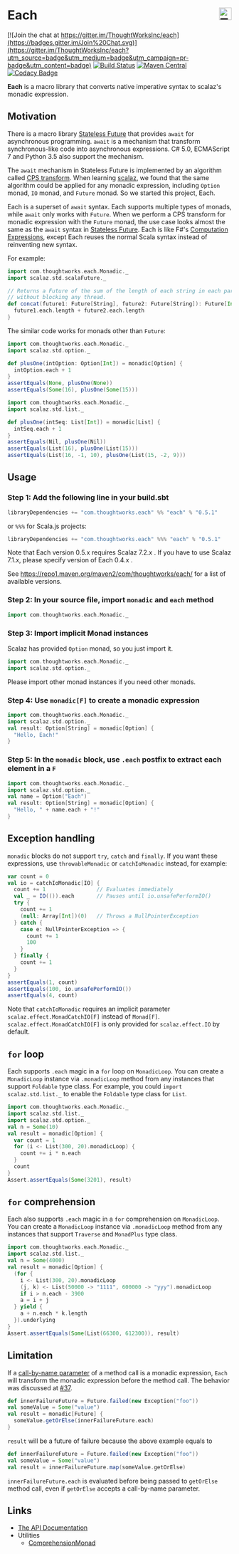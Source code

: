 # Each <a href="http://thoughtworks.com/"><img align="right" src="https://www.thoughtworks.com/imgs/tw-logo.png" title="ThoughtWorks" height="28em"/></a>

[![Join the chat at https://gitter.im/ThoughtWorksInc/each](https://badges.gitter.im/Join%20Chat.svg)](https://gitter.im/ThoughtWorksInc/each?utm_source=badge&utm_medium=badge&utm_campaign=pr-badge&utm_content=badge)
[![Build Status](https://travis-ci.org/ThoughtWorksInc/sde.svg?branch=master)](https://travis-ci.org/ThoughtWorksInc/sde)
[![Maven Central](https://img.shields.io/maven-central/v/com.thoughtworks.each/each_2.11.svg)](https://maven-badges.herokuapp.com/maven-central/com.thoughtworks.each/each_2.11)
[![Codacy Badge](https://www.codacy.com/project/badge/3ed3f896c735432ca8e9f3963b8cd144)](https://www.codacy.com/app/pop-atry/each)

**Each** is a macro library that converts native imperative syntax to scalaz's monadic expression.

## Motivation

There is a macro library [Stateless Future](https://github.com/qifun/stateless-future) that provides `await` for asynchronous programming.
`await` is a mechanism that transform synchronous-like code into asynchronous expressions. C# 5.0, ECMAScript 7 and Python 3.5 also support the mechanism.

The `await` mechanism in Stateless Future is implemented by an algorithm called [CPS transform](https://en.wikipedia.org/wiki/Continuation-passing_style). When learning [scalaz](https://scalaz.github.io/scalaz/), we found that the same algorithm could be applied for any monadic expression, including `Option` monad, `IO` monad, and `Future` monad. So we started this project, Each.

Each is a superset of `await` syntax. Each supports multiple types of monads, while `await` only works with `Future`. When we perform a CPS transform for monadic expression with the `Future` monad, the use case looks almost the same as the `await` syntax in [Stateless Future](https://github.com/qifun/stateless-future). Each is like F#'s [Computation Expressions](https://msdn.microsoft.com/en-us/library/dd233182.aspx), except Each reuses the normal Scala syntax instead of reinventing new syntax.

For example:

``` scala
import com.thoughtworks.each.Monadic._
import scalaz.std.scalaFuture._

// Returns a Future of the sum of the length of each string in each parameter Future,
// without blocking any thread.
def concat(future1: Future[String], future2: Future[String]): Future[Int] = monadic[Future] {
  future1.each.length + future2.each.length
}
```

The similar code works for monads other than `Future`:

``` scala
import com.thoughtworks.each.Monadic._
import scalaz.std.option._

def plusOne(intOption: Option[Int]) = monadic[Option] {
  intOption.each + 1
}
assertEquals(None, plusOne(None))
assertEquals(Some(16), plusOne(Some(15)))
```

``` scala
import com.thoughtworks.each.Monadic._
import scalaz.std.list._

def plusOne(intSeq: List[Int]) = monadic[List] {
  intSeq.each + 1
}
assertEquals(Nil, plusOne(Nil))
assertEquals(List(16), plusOne(List(15)))
assertEquals(List(16, -1, 10), plusOne(List(15, -2, 9)))
```

## Usage

### Step 1: Add the following line in your build.sbt

``` sbt
libraryDependencies += "com.thoughtworks.each" %% "each" % "0.5.1"
```

or `%%%` for Scala.js projects:

``` sbt
libraryDependencies += "com.thoughtworks.each" %%% "each" % "0.5.1"
```

Note that Each version 0.5.x requires Scalaz 7.2.x . If you have to use Scalaz 7.1.x, please specify version of Each 0.4.x .

See https://repo1.maven.org/maven2/com/thoughtworks/each/ for a list of available versions.

### Step 2: In your source file, import `monadic` and `each` method

``` scala
import com.thoughtworks.each.Monadic._
```

### Step 3: Import implicit Monad instances

Scalaz has provided `Option` monad, so you just import it.

``` scala
import com.thoughtworks.each.Monadic._
import scalaz.std.option._
```

Please import other monad instances if you need other monads.

### Step 4: Use `monadic[F]` to create a monadic expression

``` scala
import com.thoughtworks.each.Monadic._
import scalaz.std.option._
val result: Option[String] = monadic[Option] {
  "Hello, Each!"
}
```

### Step 5: In the `monadic` block, use `.each` postfix to extract each element in a `F`

``` scala
import com.thoughtworks.each.Monadic._
import scalaz.std.option._
val name = Option("Each")
val result: Option[String] = monadic[Option] {
  "Hello, " + name.each + "!"
}
```

## Exception handling

`monadic` blocks do not support `try`, `catch` and `finally`. If you want these expressions, use `throwableMonadic` or `catchIoMonadic` instead, for example:

``` scala
var count = 0
val io = catchIoMonadic[IO] {
  count += 1                // Evaluates immediately
  val _ = IO(()).each       // Pauses until io.unsafePerformIO()
  try {
    count += 1
    (null: Array[Int])(0)   // Throws a NullPointerException
  } catch {
    case e: NullPointerException => {
      count += 1
      100
    }
  } finally {
    count += 1
  }
}
assertEquals(1, count)
assertEquals(100, io.unsafePerformIO())
assertEquals(4, count)
```

Note that `catchIoMonadic` requires an implicit parameter `scalaz.effect.MonadCatchIO[F]` instead of `Monad[F]`. `scalaz.effect.MonadCatchIO[F]` is only provided for `scalaz.effect.IO` by default.

## `for` loop

Each supports `.each` magic in a `for` loop on `MonadicLoop`. You can create a `MonadicLoop` instance via `.monadicLoop` method from any instances that support `Foldable` type class. For example, you could `import scalaz.std.list._` to enable the `Foldable` type class for  `List`.

``` scala
import com.thoughtworks.each.Monadic._
import scalaz.std.list._
import scalaz.std.option._
val n = Some(10)
val result = monadic[Option] {
  var count = 1
  for (i <- List(300, 20).monadicLoop) {
    count += i * n.each
  }
  count
}
Assert.assertEquals(Some(3201), result)
```

## `for` comprehension

Each also supports `.each` magic in a `for` comprehension on `MonadicLoop`. You can create a `MonadicLoop` instance via `.monadicLoop` method from any instances that support `Traverse` and `MonadPlus` type class.

``` scala
import com.thoughtworks.each.Monadic._
import scalaz.std.list._
val n = Some(4000)
val result = monadic[Option] {
  (for {
    i <- List(300, 20).monadicLoop
    (j, k) <- List(50000 -> "1111", 600000 -> "yyy").monadicLoop
    if i > n.each - 3900
    a = i + j
  } yield {
    a + n.each * k.length
  }).underlying
}
Assert.assertEquals(Some(List(66300, 612300)), result)
```

## Limitation

If a [call-by-name parameter](http://www.scala-lang.org/files/archive/spec/2.11/06-expressions.html#function-applications) of a method call is a monadic expression, `Each` will transform the monadic expression before the method call. The behavior was discussed at [#37](https://github.com/ThoughtWorksInc/each/issues/37).

```scala
def innerFailureFuture = Future.failed(new Exception("foo"))
val someValue = Some("value")
val result = monadic[Future] {
  someValue.getOrElse(innerFailureFuture.each)
}
```

`result` will be a future of failure because the above example equals to

```scala
def innerFailureFuture = Future.failed(new Exception("foo"))
val someValue = Some("value")
val result = innerFailureFuture.map(someValue.getOrElse)
```

`innerFailureFuture.each` is evaluated before being passed to `getOrElse` method call, even if `getOrElse` accepts a call-by-name parameter.

## Links

 * [The API Documentation](https://oss.sonatype.org/service/local/repositories/releases/archive/com/thoughtworks/each/each_2.11/0.4.2/each_2.11-0.4.2-javadoc.jar/!/index.html)
 * Utilities
   * [ComprehensionMonad](https://github.com/ThoughtWorksInc/each/wiki/ComprehensionMonad)

